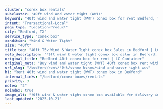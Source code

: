 ```yaml
---
cluster: "conex box rentals"
subcluster: "40ft wind and water tight (WWT)"
keyword: "40ft wind and water tight (WWT) conex box for rent Bedford, TX"
intent: "Transactional-Local"
page_type: "Location-Product"
city: "Bedford, TX"
service_type: "conex box"
condition: "Wind & Water Tight"
size: "40ft"
title_tag: "40ft T5v Wind & Water Tight conex box Sales in Bedford | LC Container"
meta_description: "40ft wind & water tight conex box sales in Bedford. Fast delivery, competitive pricing. Serving conex boxes area. Quote ID: 8IG. Call (214) 524-4168 for your free quote today."
original_title: "Bedford 40ft conex box for rent | LC Container"
original_meta: "Buy wind and water tight (WWT) 40ft conex box rent with local delivery in Bedford, TX. LC Container — local Since 2003. Request a fast quote today."
url_slug: "/bedford/rent/40ft/conex-boxes/wind-and-water-tight-wwt"
h1: "Rent 40ft wind and water tight (WWT) conex box in Bedford"
internal_links: "/bedford/conex-boxes/rentals"
priority: 3
notes: "2"
noindex: true
image_alt: "40ft wind & water tight conex box available for delivery in Bedford"
last_updated: "2025-10-21"
---
```


<!-- TODO: Add unique city/inventory copy, images, and internal links here. -->
